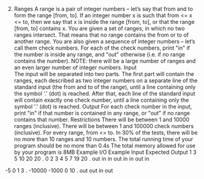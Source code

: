 2.	Ranges
A range is a pair of integer numbers – let’s say that from and to form the range [from, to]. 
If an integer number x is such that from <= x <= to, then we say that x is inside the range [from, to], or that the range [from, to] contains x.
You are given a set of ranges, in which no two ranges intersect. That means that no range contains the from or to of another range.
You are also given a sequence of integer numbers – let’s call them check numbers.
For each of the check numbers, print "in" if the number is inside any range, and "out" otherwise (i.e. if no range contains the number).
NOTE: there will be a large number of ranges and an even larger number of integer numbers.
Input	
The input will be separated into two parts.
The first part will contain the ranges, each described as two integer numbers on a separate line of the standard input (the from and to of the range), until a line containing only the symbol '.' (dot) is reached.
After that, each line of the standard input will contain exactly one check number, until a line containing only the symbol '.' (dot) is reached.
Output
For each check number in the input, print "in" if that number is contained in any range, or "out" if no range contains that number.
Restrictions
There will be between 1 and 10000 ranges (inclusive).
There will be between 1 and 100000 check numbers (inclusive).
For every range, from <= to.
In 30% of the tests, there will be no more than 10 ranges and 10 numbers.
The total running time of your program should be no more than 0.4s
The total memory allowed for use by your program is 8MB
Example I/O
Example Input	Expected Output
1 3
5 10
20 20
.
0
2
3
4
5
7
19
20
.	out
in
in
out
in
in
out
in

-5 0
1 3
.
-10000
-1000
0
10
.	out
out
in
out

